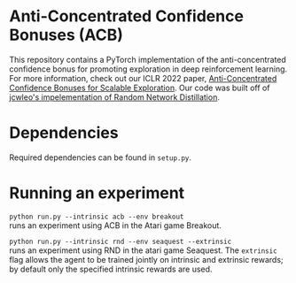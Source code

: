 # Anti-Concentrated Confidence Bonuses (ACB)

This repository contains a PyTorch implementation of the anti-concentrated confidence bonus for promoting exploration in deep reinforcement learning. For more information, check out our ICLR 2022 paper, [Anti-Concentrated Confidence Bonuses for Scalable Exploration](https://arxiv.org/abs/2110.11202). Our code was built off of [jcwleo's impelementation of Random Network Distillation](https://github.com/jcwleo/random-network-distillation-pytorch). 

# Dependencies

Required dependencies can be found in `setup.py`.

# Running an experiment


`python run.py --intrinsic acb --env breakout`\
runs an experiment using ACB in the Atari game Breakout.

`python run.py --intrinsic rnd --env seaquest --extrinsic`\
runs an experiment using RND in the atari game Seaquest. The `extrinsic` flag allows the agent to be trained jointly on intrinsic and extrinsic rewards; by default only the specified intrinsic rewards are used.


